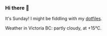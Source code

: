 ### Hi there :wave:

It's Sunday! I might be fiddling with my [dotfiles](https://github.com/bewuethr/dotfiles).

Weather in Victoria BC: partly cloudy, at +15°C.
